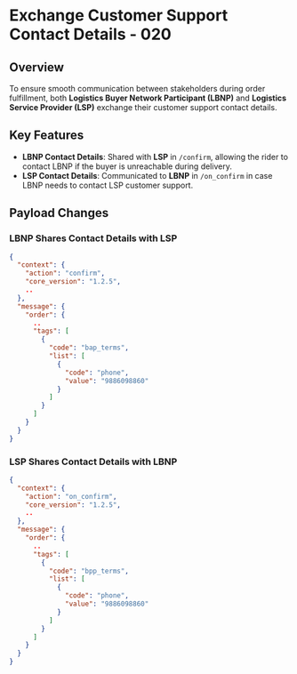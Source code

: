 # Exchange Customer Support Contact Details - 020

## Overview
To ensure smooth communication between stakeholders during order fulfillment, both **Logistics Buyer Network Participant (LBNP)** and **Logistics Service Provider (LSP)** exchange their customer support contact details. 

## Key Features
- **LBNP Contact Details**: Shared with **LSP** in `/confirm`, allowing the rider to contact LBNP if the buyer is unreachable during delivery.
- **LSP Contact Details**: Communicated to **LBNP** in `/on_confirm` in case LBNP needs to contact LSP customer support.

## Payload Changes

### **LBNP Shares Contact Details with LSP**
```json
{
  "context": {
    "action": "confirm",
    "core_version": "1.2.5",
    ..
  },
  "message": {
    "order": {
      ..
      "tags": [
        {
          "code": "bap_terms",
          "list": [
            {
              "code": "phone",
              "value": "9886098860"
            }
          ]
        }
      ]
    }
  }
}
```

### **LSP Shares Contact Details with LBNP**
```json
{
  "context": {
    "action": "on_confirm",
    "core_version": "1.2.5",
    ..
  },
  "message": {
    "order": {
      ..
      "tags": [
        {
          "code": "bpp_terms",
          "list": [
            {
              "code": "phone",
              "value": "9886098860"
            }
          ]
        }
      ]
    }
  }
}
